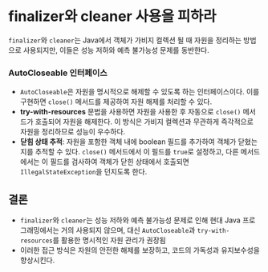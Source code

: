 # finalizer와 cleaner 사용을 피하라

`finalizer`와 `cleaner`는 Java에서 객체가 가비지 컬렉션 될 때 자원을 정리하는 방법으로 사용되지만, 이들은 성능 저하와 예측 불가능성 문제를 동반한다.

### AutoCloseable 인터페이스

- `AutoCloseable`은 자원을 명시적으로 해제할 수 있도록 하는 인터페이스이다. 이를 구현하면 `close()` 메서드를 제공하여 자원 해제를 처리할 수 있다.
- **try-with-resources** 문법을 사용하면 자원을 사용한 후 자동으로 `close()` 메서드가 호출되어 자원을 해제한다. 이 방식은 가비지 컬렉션과 무관하게 즉각적으로 자원을 정리하므로 성능이 우수하다.
- **닫힘 상태 추적**: 자원을 포함한 객체 내에 boolean 필드를 추가하여 객체가 닫혔는지를 추적할 수 있다. `close()` 메서드에서 이 필드를 `true`로 설정하고, 다른 메서드에서는 이 필드를 검사하여 객체가 닫힌 상태에서 호출되면 `IllegalStateException`을 던지도록 한다.

## 결론

- `finalizer`와 `cleaner`는 성능 저하와 예측 불가능성 문제로 인해 현대 Java 프로그래밍에서는 거의 사용되지 않으며, 대신 `AutoCloseable`과 `try-with-resources`를 활용한 명시적인 자원 관리가 권장됨
- 이러한 접근 방식은 자원의 안전한 해제를 보장하고, 코드의 가독성과 유지보수성을 향상시킨다.